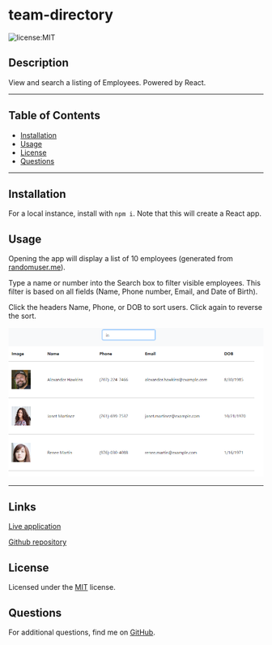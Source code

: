 # team-directory
![license:MIT](https://img.shields.io/badge/license-MIT-green)

## Description
View and search a listing of Employees. Powered by React.

-----
## Table of Contents

* [Installation](#installation)
* [Usage](#usage)
* [License](#license)
* [Questions](#questions)


-----
## Installation
For a local instance, install with ``` npm i ```.  Note that this will create a React app.

## Usage
Opening the app will display a list of 10 employees (generated from [randomuser.me](randomuser.me)).

Type a name or number into the Search box to filter visible employees. This filter is based on all fields (Name, Phone number, Email, and Date of Birth).

Click the headers Name, Phone, or DOB to sort users. Click again to reverse the sort.

![team-directory-filter](./assets/team-directory-filter.png)

-----



## Links

[Live application](https://athear.github.io/team-directory)

[Github repository](https://github.com/Athear/team-directory)




  ## License
  Licensed under the [MIT](https://spdx.org/licenses/MIT.html) license.



## Questions
For additional questions, find me on [GitHub](https://github.com/athear).
